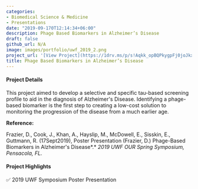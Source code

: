 ```yaml
---
categories:
- Biomedical Science & Medicine
- Presentations
date: "2019-09-170T12:14:34+06:00"
description: Phage Based Biomarkers in Alzheimer’s Disease
draft: false
github_url: N/A
image: images/portfolio/uwf_2019_2.png
project_url: '[View Project](https://1drv.ms/p/s!Aqkk_opBQPkygpFj0joJkxpFaxPOPw?e=SJhi7y)'
title: Phage Based Biomarkers in Alzheimer’s Disease
---
```


#### Project Details

This project aimed to develop a selective and specific tau-based screening profile to aid in the diagnosis of Alzheimer's Disease. Identifying a phage-based biomarker is the first step to creating a low-cost solution to monitoring the progression of the disease from a much earlier age.

**Reference:**

Frazier, D., Cook, J., Khan, A., Hayslip, M., McDowell, E., Sisskin, E., Guttmann, R. (17Sept2019), Poster Presentation (Frazier, D.) Phage-Based Biomarkers in Alzheimer's Disease*.* *2019 UWF OUR Spring Symposium, Pensacola, FL.*

#### Project Highlights

✅ 2019 UWF Symposium Poster Presentation
